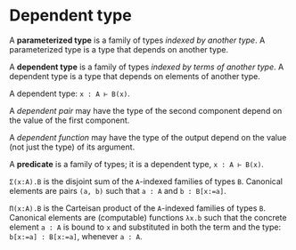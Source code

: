 # Dependent type

A **parameterized type** is a family of types *indexed by another type*. 
A parameterized type is a type that depends on another type.

A **dependent type** is a family of types *indexed by terms of another type*. 
A dependent type is a type that depends on elements of another type.

A dependent type: `x : A ⊢ B(x)`.

A *dependent pair* may have the type of the second component depend on the value of the first component.

A *dependent function* may have the type of the output depend on the value (not just the type) of its argument.

A **predicate** is a family of types; it is a dependent type, `x : A ⊢ B(x)`.

`Σ(x:A).B` is the disjoint sum of the `A`-indexed families of types `B`. Canonical elements are pairs `(a, b)` such that `a : A` and `b : B[x:=a]`.

`Π(x:A).B` is the Carteisan product of the `A`-indexed families of types `B`. Canonical elements are (computable) functions `λx.b` such that the concrete element `a : A` is bound to `x` and substituted in both the term and the type: `b[x:=a] : B[x:=a]`, whenever `a : A`.
